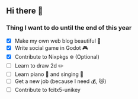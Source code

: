 ## Hi there 👋

### Thing I want to do until the end of this year

- [x] Make my own web blog beautiful 💮
- [x] Write social game in Godot 🎮
- [x] Contribute to Nixpkgs ❄️ (Optional)
- [ ] Learn to draw 2d ✏️
- [ ] Learn piano 🎹 and singing 🎤
- [ ] Get a new job (because I need 💰, 😿)
- [ ] Contribute to fcitx5-unikey
